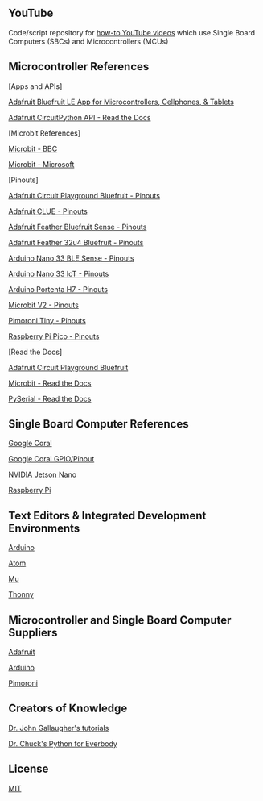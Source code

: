 ## YouTube

Code/script repository for [how-to YouTube videos](https://www.youtube.com/channel/UCDuWq2wFqeVII1KC7grySRg) which use Single Board Computers (SBCs) and Microcontrollers (MCUs)

## Microcontroller References

[Apps and APIs]

  [Adafruit Bluefruit LE App for Microcontrollers, Cellphones, & Tablets](https://learn.adafruit.com/bluefruit-le-connect)
  
  [Adafruit CircuitPython API - Read the Docs](https://docs.circuitpython.org/en/latest/docs/index.html)

[Microbit References]

  [Microbit - BBC](https://microbit.org)

  [Microbit - Microsoft](https://makecode.microbit.org)

[Pinouts]

  [Adafruit Circuit Playground Bluefruit - Pinouts](https://github.com/AnchorageBot/YouTube/blob/master/pinoutCPB.pdf)

  [Adafruit CLUE - Pinouts](https://github.com/AnchorageBot/YouTube/blob/master/pinoutCLUE.pdf)

  [Adafruit Feather Bluefruit Sense - Pinouts](https://github.com/AnchorageBot/YouTube/blob/master/pinoutFeatherSense.pdf)

  [Adafruit Feather 32u4 Bluefruit - Pinouts](https://github.com/AnchorageBot/YouTube/blob/master/pinoutBlueFeather32copy.png)

  [Arduino Nano 33 BLE Sense - Pinouts](https://github.com/AnchorageBot/YouTube/blob/master/pinoutNANO33sense.pdf)

  [Arduino Nano 33 IoT - Pinouts](https://github.com/AnchorageBot/YouTube/blob/master/pinoutNANO33IoT.pdf)

  [Arduino Portenta H7 - Pinouts](https://github.com/AnchorageBot/YouTube/blob/master/pinoutPortentaH7.pdf)
  
  [Microbit V2 - Pinouts](https://github.com/AnchorageBot/YouTube/blob/master/pinoutMicrobitV2.pdf)

  [Pimoroni Tiny - Pinouts](https://github.com/AnchorageBot/YouTube/blob/master/pinoutTiny.png)
  
  [Raspberry Pi Pico - Pinouts](https://github.com/AnchorageBot/YouTube/blob/master/pinoutPico.pdf)

[Read the Docs]

  [Adafruit Circuit Playground Bluefruit](https://docs.circuitpython.org/projects/circuitplayground/en/5.0.5/index.html)

  [Microbit - Read the Docs](https://microbit-micropython.readthedocs.io/en/latest/index.html)

  [PySerial - Read the Docs](https://pyserial.readthedocs.io/en/latest/)

## Single Board Computer References

[Google Coral](https://coral.ai)

[Google Coral GPIO/Pinout](https://github.com/AnchorageBot/YouTube/blob/master/pinoutCoral.jpeg)

[NVIDIA Jetson Nano](https://developer.nvidia.com/embedded/jetson-nano-developer-kit)

[Raspberry Pi](https://www.raspberrypi.org)

## Text Editors & Integrated Development Environments

[Arduino](https://www.arduino.cc/en/software)

[Atom](https://atom.io)

[Mu](https://codewith.mu)

[Thonny](https://thonny.org)

## Microcontroller and Single Board Computer Suppliers

[Adafruit](https://www.adafruit.com)

[Arduino](https://www.arduino.cc)

[Pimoroni](https://shop.pimoroni.com)

## Creators of Knowledge

[Dr. John Gallaugher's tutorials](https://gallaugher.com)

[Dr. Chuck's Python for Everbody](https://www.py4e.com)

## License
[MIT](https://choosealicense.com/licenses/mit/)
